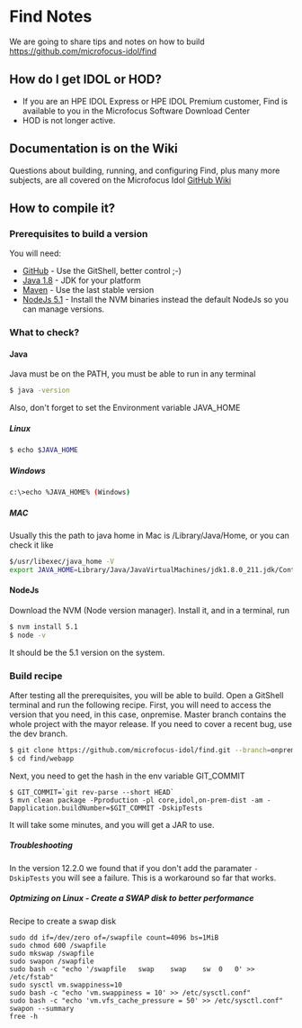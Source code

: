 # Find Notes
We are going to share tips and notes on how to build https://github.com/microfocus-idol/find

## How do I get IDOL or HOD? 
- If you are an HPE IDOL Express or HPE IDOL Premium customer, Find is available to you in the Microfocus Software Download Center
- HOD is not longer active. 

## Documentation is on the Wiki  
Questions about building, running, and configuring Find, plus many more subjects, are all covered on the Microfocus Idol [GitHub Wiki](https://github.com/microfocus-idol/find/wiki)

## How to compile it?  

### Prerequisites to build a version  
You will need:   
- [GitHub](https://desktop.github.com/) - Use the GitShell, better control ;-)
- [Java 1.8](http://www.oracle.com/technetwork/java/javase/downloads/index-jsp-138363.html) - JDK for your platform
- [Maven](https://maven.apache.org/download.cgi) - Use the last stable version
- [NodeJs 5.1](https://github.com/coreybutler/nvm-windows) - Install the NVM binaries instead the default NodeJs so you can manage versions.

### What to check?    

#### Java  
Java must be on the PATH, you must be able to run in any terminal
```sh
$ java -version
```
Also, don't forget to set the Environment variable JAVA_HOME

##### Linux  
```sh
$ echo $JAVA_HOME
```

##### Windows  
```sh
c:\>echo %JAVA_HOME% (Windows)
```

##### MAC
Usually this the path to java home in Mac is /Library/Java/Home, or you can check it like
```sh
$/usr/libexec/java_home -V
export JAVA_HOME=Library/Java/JavaVirtualMachines/jdk1.8.0_211.jdk/Contents/Home
```

#### NodeJs  
Download the NVM (Node version manager). Install it, and in a terminal, run
```sh
$ nvm install 5.1
$ node -v
```
It should be the 5.1 version on the system.

### Build recipe  
After testing all the prerequisites, you will be able to build. 
Open a GitShell terminal and run the following recipe. 
First, you will need to access the version that you need, in this case, onpremise.
Master branch contains the whole project with the mayor release. If you need to cover a recent bug, use the dev branch.

```sh
$ git clone https://github.com/microfocus-idol/find.git --branch=onprem-release/12.2.0
$ cd find/webapp
```
Next, you need to get the hash in the env variable GIT_COMMIT
```
$ GIT_COMMIT=`git rev-parse --short HEAD`
$ mvn clean package -Pproduction -pl core,idol,on-prem-dist -am -Dapplication.buildNumber=$GIT_COMMIT -DskipTests
```
It will take some minutes, and you will get a JAR to use.

##### Troubleshooting
In the version 12.2.0 we found that if you don't add the paramater `-DskipTests` you will see a failure. This is a workaround so far that works.

##### Optmizing on Linux - Create a SWAP disk to better performance
Recipe to create a swap disk
```
sudo dd if=/dev/zero of=/swapfile count=4096 bs=1MiB
sudo chmod 600 /swapfile
sudo mkswap /swapfile
sudo swapon /swapfile
sudo bash -c "echo '/swapfile   swap    swap    sw  0   0' >> /etc/fstab"
sudo sysctl vm.swappiness=10
sudo bash -c "echo 'vm.swappiness = 10' >> /etc/sysctl.conf"
sudo bash -c "echo 'vm.vfs_cache_pressure = 50' >> /etc/sysctl.conf"
swapon --summary
free -h
```
